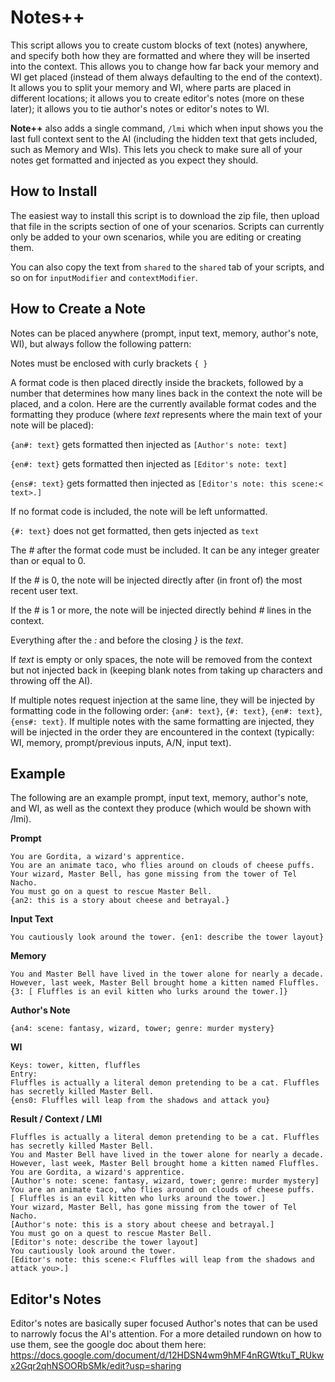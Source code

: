 # Notes++
This script allows you to create custom blocks of text (notes) anywhere, and specify both how they are formatted and where they will be inserted into the context. This allows you to change how far back your memory and WI get placed (instead of them always defaulting to the end of the context). It allows you to split your memory and WI, where parts are placed in different locations; it allows you to create editor's notes (more on these later); it allows you to tie author's notes or editor's notes to WI.

**Note++** also adds a single command, `/lmi` which when input shows you the last full context sent to the AI (including the hidden text that gets included, such as Memory and WIs). This lets you check to make sure all of your notes get formatted and injected as you expect they should.

## How to Install
The easiest way to install this script is to download the zip file, then upload that file in the scripts section of one of your scenarios. Scripts can currently only be added to your own scenarios, while you are editing or creating them.

You can also copy the text from `shared` to the `shared` tab of your scripts, and so on for `inputModifier` and `contextModifier`. 

## How to Create a Note
Notes can be placed anywhere (prompt, input text, memory, author's note, WI), but always follow the following pattern:

Notes must be enclosed with curly brackets `{ }`

A format code is then placed directly inside the brackets, followed by a number that determines how many lines back in the context the note will be placed, and a colon. Here are the currently available format codes and the formatting they produce (where *text* represents where the main text of your note will be placed):

`{an#: text}` gets formatted then injected as `[Author's note: text]`

`{en#: text}` gets formatted then injected as `[Editor's note: text]`

`{ens#: text}` gets formatted then injected as `[Editor's note: this scene:< text>.]`

If no format code is included, the note will be left unformatted.

`{#: text}` does not get formatted, then gets injected as `text`


The *#* after the format code must be included. It can be any integer greater than or equal to 0. 

If the *#* is 0, the note will be injected directly after (in front of) the most recent user text.

If the *#* is 1 or more, the note will be injected directly behind *#* lines in the context.


Everything after the *:* and before the closing *}* is the *text*.

If *text* is empty or only spaces, the note will be removed from the context but not injected back in (keeping blank notes from taking up characters and throwing off the AI).

If multiple notes request injection at the same line, they will be injected by formatting code in the following order: `{an#: text}`, `{#: text}`, `{en#: text}`, `{ens#: text}`. If multiple notes with the same formatting are injected, they will be injected in the order they are encountered in the context (typically: WI, memory, prompt/previous inputs, A/N, input text).

## Example
The following are an example prompt, input text, memory, author's note, and WI, as well as the context they produce (which would be shown with /lmi).

**Prompt**
```
You are Gordita, a wizard's apprentice.
You are an animate taco, who flies around on clouds of cheese puffs.
Your wizard, Master Bell, has gone missing from the tower of Tel Nacho.
You must go on a quest to rescue Master Bell.
{an2: this is a story about cheese and betrayal.}
```

**Input Text**

`You cautiously look around the tower. {en1: describe the tower layout}`

**Memory**
```
You and Master Bell have lived in the tower alone for nearly a decade. 
However, last week, Master Bell brought home a kitten named Fluffles.
{3: [ Fluffles is an evil kitten who lurks around the tower.]}
```

**Author's Note**

`{an4: scene: fantasy, wizard, tower; genre: murder mystery}`

**WI**
```
Keys: tower, kitten, fluffles
Entry:
Fluffles is actually a literal demon pretending to be a cat. Fluffles has secretly killed Master Bell.
{ens0: Fluffles will leap from the shadows and attack you}
```

**Result / Context / LMI**
```
Fluffles is actually a literal demon pretending to be a cat. Fluffles has secretly killed Master Bell.
You and Master Bell have lived in the tower alone for nearly a decade. 
However, last week, Master Bell brought home a kitten named Fluffles.
You are Gordita, a wizard's apprentice.
[Author's note: scene: fantasy, wizard, tower; genre: murder mystery]
You are an animate taco, who flies around on clouds of cheese puffs.
[ Fluffles is an evil kitten who lurks around the tower.]
Your wizard, Master Bell, has gone missing from the tower of Tel Nacho.
[Author's note: this is a story about cheese and betrayal.]
You must go on a quest to rescue Master Bell.
[Editor's note: describe the tower layout]
You cautiously look around the tower. 
[Editor's note: this scene:< Fluffles will leap from the shadows and attack you>.]
```

## Editor's Notes
Editor's notes are basically super focused Author's notes that can be used to narrowly focus the AI's attention. For a more detailed rundown on how to use them, see the google doc about them here:
https://docs.google.com/document/d/12HDSN4wm9hMF4nRGWtkuT_RUkwx2Gqr2qhNSOORbSMk/edit?usp=sharing
